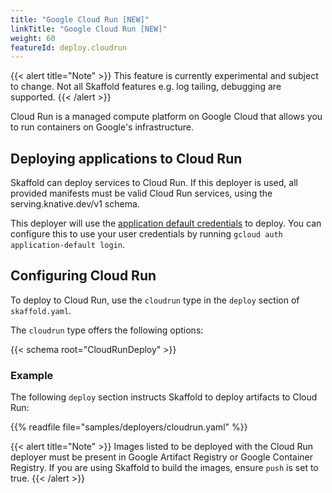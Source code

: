 ```yaml
---
title: "Google Cloud Run [NEW]"
linkTitle: "Google Cloud Run [NEW]"
weight: 60
featureId: deploy.cloudrun
---
```


{{< alert title="Note" >}}
This feature is currently experimental and subject to change. Not all Skaffold features e.g. log tailing, debugging are supported.
{{< /alert >}}

Cloud Run is a managed compute platform on Google Cloud that allows you to run containers on Google's infrastructure.


## Deploying applications to Cloud Run

Skaffold can deploy services to Cloud Run. If this deployer is used, all provided manifests must be valid Cloud Run services, using the serving.knative.dev/v1 schema.

This deployer will use the [application default credentials](https://cloud.google.com/docs/authentication/production#automatically) to deploy.  You can configure this to use your user credentials by running `gcloud auth application-default login`.

## Configuring Cloud Run

To deploy to Cloud Run, use the `cloudrun` type in the `deploy` section of `skaffold.yaml`.

The `cloudrun` type offers the following options:

{{< schema root="CloudRunDeploy" >}}

### Example

The following `deploy` section instructs Skaffold to deploy
artifacts to Cloud Run:

{{% readfile file="samples/deployers/cloudrun.yaml" %}}

{{< alert title="Note" >}}
Images listed to be deployed with the Cloud Run deployer must be present in Google Artifact
Registry or Google Container Registry. If you are using Skaffold to build the images, ensure `push` is 
set to true.
{{< /alert >}}